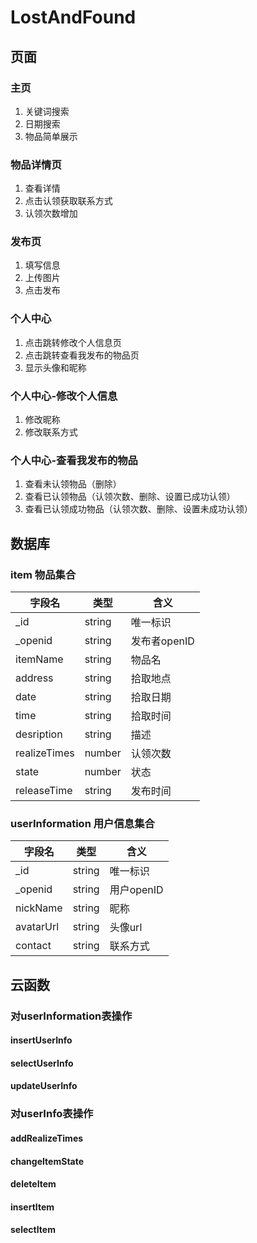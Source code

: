 # LostAndFound
## 页面
### 主页
1. 关键词搜索
2. 日期搜索
3. 物品简单展示
### 物品详情页
1. 查看详情
2. 点击认领获取联系方式
3. 认领次数增加
### 发布页
1. 填写信息
2. 上传图片
3. 点击发布
### 个人中心
1. 点击跳转修改个人信息页
2. 点击跳转查看我发布的物品页
3. 显示头像和昵称
### 个人中心-修改个人信息
1. 修改昵称
2. 修改联系方式
### 个人中心-查看我发布的物品
1. 查看未认领物品（删除）
2. 查看已认领物品（认领次数、删除、设置已成功认领）
3. 查看已认领成功物品（认领次数、删除、设置未成功认领）
## 数据库
### item 物品集合
|字段名|类型|含义|
|---|---|----|
|_id|string|唯一标识|
|_openid|string|发布者openID|
|itemName|string|物品名|
|address|string|拾取地点|
|date|string|拾取日期|
|time|string|拾取时间|
|desription|string|描述|
|realizeTimes|number|认领次数|
|state|number|状态|
|releaseTime|string|发布时间|
### userInformation 用户信息集合
|字段名|类型|含义|
|---|---|----|
|_id|string|唯一标识|
|_openid|string|用户openID|
|nickName|string|昵称|
|avatarUrl|string|头像url|
|contact|string|联系方式|
## 云函数
### 对userInformation表操作
#### insertUserInfo
#### selectUserInfo
#### updateUserInfo
### 对userInfo表操作
#### addRealizeTimes
#### changeItemState
#### deleteItem
#### insertItem
#### selectItem

